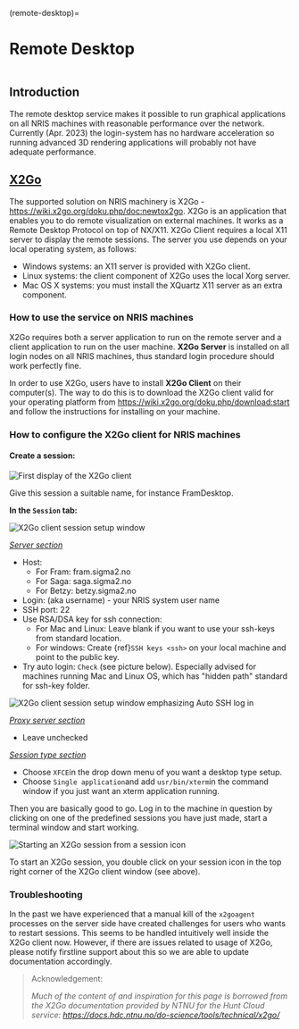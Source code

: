 (remote-desktop)=

# Remote Desktop

```{contents} Table of Contents
```

## Introduction

The remote desktop service makes it possible to run graphical applications on all NRIS machines with reasonable performance over the network. Currently (Apr. 2023) the login-system has no hardware acceleration so running advanced 3D rendering applications will probably not have adequate performance.


## [X2Go](https://wiki.x2go.org/doku.php/start)

The supported solution on NRIS machinery is X2Go - <https://wiki.x2go.org/doku.php/doc:newtox2go>. X2Go is an application that enables you to do remote visualization on external machines. It works as a Remote Desktop Protocol on top of NX/X11. X2Go Client requires a local X11 server to display the remote sessions. 
The server you use depends on your local operating system, as follows:

* Windows systems: an X11 server is provided with X2Go client.
* Linux systems: the client component of X2Go uses the local Xorg server.
* Mac OS X systems: you must install the XQuartz X11 server as an extra component.


### How to use the service on NRIS machines

X2Go requires both a server application to run on the remote server and a client application to run on the user machine. **X2Go Server** is installed on all login nodes on all NRIS machines, thus standard login procedure should work perfectly fine. 

In order to use X2Go, users have to install **X2Go Client** on their computer(s). The way to do this is to download the X2Go client valid for your operating platform from <https://wiki.x2go.org/doku.php/download:start> and follow the instructions for installing on your machine. 

### How to configure the X2Go client for NRIS machines

#### Create a session:

![First display of the X2Go client](X2Go_First.png)

Give this session a suitable name, for instance FramDesktop.

**In the ``Session`` tab:**

![X2Go client session setup window](X2Go_SessionSetup.png)

<u>*Server section*</u>

* Host: 
	* For Fram: fram.sigma2.no
	* For Saga: saga.sigma2.no
	* For Betzy: betzy.sigma2.no
* Login: (aka username) - your NRIS system user name
* SSH port: 22
* Use RSA/DSA key for ssh connection: 
	* For Mac and Linux: Leave blank if you want to use your ssh-keys from standard location. 
	* For windows: Create {ref}`SSH keys <ssh>` on your local machine and point to the public key.
* Try auto login: `Check` (see picture below). Especially advised for machines running Mac and Linux OS, which has "hidden path" standard for ssh-key folder. 

![X2Go client session setup window emphasizing Auto SSH log in](X2Go_SessionSetupSSH.png)

<u>*Proxy server section*</u>

* Leave unchecked

<u>*Session type section*</u>

* Choose ``XFCE``in the drop down menu of you want a desktop type setup.
* Choose ``Single application``and add ``usr/bin/xterm``in the command window if you just want an xterm application running. 

Then you are basically good to go. Log in to the machine in question by clicking on one of the predefined sessions you have just made, start a terminal window and start working. 

![Starting an X2Go session from a session icon](X2Go_SessionStart.png)

To start an X2Go session, you double click on your session icon in the top right corner of the X2Go client window (see above).


### Troubleshooting

In the past we have experienced that a manual kill of the `x2goagent` processes on the server side have created challenges for users who wants to restart sessions. This seems to be handled intuitively well inside the X2Go client now. However, if there are issues related to usage of X2Go, please notify firstline support about this so we are able to update documentation accordingly. 

> Acknowledgement: 
> 
> *Much of the content of and inspiration for this page is borrowed from the X2Go documentation provided by NTNU for the Hunt Cloud service: <https://docs.hdc.ntnu.no/do-science/tools/technical/x2go/>*
